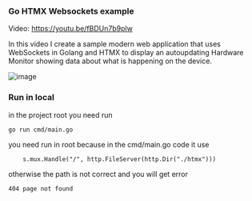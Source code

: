 ### Go HTMX Websockets example

Video: https://youtu.be/fBDUn7b9plw

In this video I create a sample modern web application that uses WebSockets in Golang and HTMX to display an autoupdating Hardware Monitor showing data about what is happening on the device.

![image](https://github.com/sigrdrifa/go-htmx-websockets-example/assets/83576392/91314043-10a3-41da-95d1-5a3c5f41bc50)



### Run in local
in the project root you need run 
```
go run cmd/main.go
```
you need run in root because in the cmd/main.go code it use 
```
	s.mux.Handle("/", http.FileServer(http.Dir("./htmx")))

```
otherwise the path is not correct and you will get error 
```
404 page not found 
```